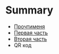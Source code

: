 # Summary

* [Прочтименя](README.md)
* [Первая часть](chapter1.md)
* [Вторая часть](chapter2.md)
* QR код

